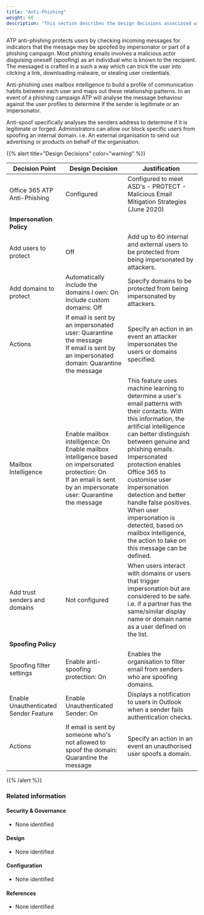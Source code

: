 ```yaml
---
title: "Anti-Phishing"
weight: 60
description: "This section describes the design decisions associated with Anti-Phishing Microsoft 365 security features for system(s) built using ASD's Blueprint for Secure Cloud."
---
```


ATP anti-phishing protects users by checking incoming messages for indicators that the message may be spoofed by impersonator or part of a phishing campaign. Most phishing emails involves a malicious actor disguising oneself (spoofing) as an individual who is known to the recipient. The messaged is crafted in a such a way which can trick the user into clicking a link, downloading malware, or stealing user credentials.

Anti-phishing uses mailbox intelligence to build a profile of communication habits between each user and maps out these relationship patterns. In an event of a phishing campaign ATP will analyse the message behaviour against the user profiles to determine if the sender is legitimate or an impersonator.

Anti-spoof specifically analyses the senders address to determine if it is legitimate or forged. Administrators can allow our block specific users from spoofing an internal domain. i.e. An external organisation to send out advertising or products on behalf of the organisation.

{{% alert title="Design Decisions" color="warning" %}}

| Decision Point                        | Design Decision                                                                                                                                                           | Justification                                                                                                                                                                                                                                                                                                                                                                                                                                                |
|---------------------------------------|---------------------------------------------------------------------------------------------------------------------------------------------------------------------------|--------------------------------------------------------------------------------------------------------------------------------------------------------------------------------------------------------------------------------------------------------------------------------------------------------------------------------------------------------------------------------------------------------------------------------------------------------------|
| Office 365 ATP Anti-Phishing          | Configured                                                                                                                                                                | Configured to meet ASD's - PROTECT - Malicious Email Mitigation Strategies (June 2020)                                                                                                                                                                                                                                                                                                                                                                        |
| **Impersonation Policy**              |                                                                                                                                                                           |                                                                                                                                                                                                                                                                                                                                                                                                                                                              |
| Add users to protect                  | Off                                                                                                                                                                       | Add up to 60 internal and external users to be protected from being impersonated by attackers.                                                                                                                                                                                                                                                                                                                                                               |
| Add domains to protect                | Automatically include the domains I own: On<br>Include custom domains: Off                                                                                                | Specify domains to be protected from being impersonated by attackers.                                                                                                                                                                                                                                                                                                                                                                                        |
| Actions                               | If email is sent by an impersonated user: Quarantine the message<br>If email is sent by an impersonated domain: Quarantine the message                                    | Specify an action in an event an attacker impersonates the users or domains specified.                                                                                                                                                                                                                                                                                                                                                                       |
| Mailbox Intelligence                  | Enable mailbox intelligence: On<br>Enable mailbox intelligence based on impersonated protection: On<br>If an email is sent by an impersonate user: Quarantine the message | This feature uses machine learning to determine a user's email patterns with their contacts. With this information, the artificial intelligence can better distinguish between genuine and phishing emails.<br>Impersonated protection enables Office 365 to customise user impersonation detection and better handle false positives. When user impersonation is detected, based on mailbox intelligence, the action to take on this message can be defined. |
| Add trust senders and domains         | Not configured                                                                                                                                                            | When users interact with domains or users that trigger impersonation but are considered to be safe. i.e. if a partner has the same/similar display name or domain name as a user defined on the list.                                                                                                                                                                                                                                                        |
| **Spoofing Policy**                   |                                                                                                                                                                           |                                                                                                                                                                                                                                                                                                                                                                                                                                                              |
| Spoofing filter settings              | Enable anti-spoofing protection: On                                                                                                                                        | Enables the organisation to filter email from senders who are spoofing domains.                                                                                                                                                                                                                                                                                                                                                                               |
| Enable Unauthenticated Sender Feature | Enable Unauthenticated Sender: On                                                                                                                                         | Displays a notification to users in Outlook when a sender fails authentication checks.                                                                                                                                                                                                                                                                                                                                                                       |
| Actions                               | If email is sent by someone who's not allowed to spoof the domain: Quarantine the message                                                                                | Specify an action in an event an unauthorised user spoofs a domain.                                                                                                                                                                                                                                                                                                                                                                                          |

{{% /alert %}}

### Related information

#### Security & Governance

* None identified

#### Design

* None identified

#### Configuration

* None identified

#### References

* None identified
